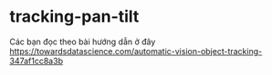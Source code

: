 # tracking-pan-tilt

Các bạn đọc theo bài hướng dẫn ở đây
https://towardsdatascience.com/automatic-vision-object-tracking-347af1cc8a3b
